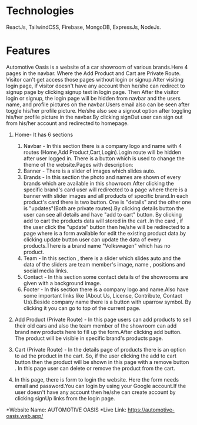 # Technologies
ReactJs, TailwindCSS, Firebase, MongoDB, ExpressJs, NodeJs.
# Features

Automotive Oasis is a website of a car showroom of various brands.Here 4 pages in the navbar. Where the Add Product and Cart are Private Route. Visitor can't get access those pages without login or signup.After visiting login page, if visitor doesn't have any account then he/she can redirect to signup page by clicking signup text in login page. Then After the visitor login or signup, the login page will be hidden from navbar and the users name, and profile pictures on the navbar.Users email also can be seen after toggle his/her profile picture. He/she also see a signout option after toggling his/her profile picture in the navbar.By clicking signOut user can sign out from his/her account and redirected to homepage.
  1. Home- It has 6 sections

     1. Navbar - In this section there is a company logo and name with 4 routes (Home,Add Product,Cart,Login).Login route will be hidden after user logged in. There is a button which is used to change the theme of the website.Pages with description: 
     2. Banner - There is a slider of images which slides auto.
     3. Brands - In this section the photo and names are shown of every brands which are available in this showroom.After clicking the specific brand's card user will redirected to a page where there is a banner with slider images and all products of specific brand.In each product's card there is two button. One is "details" and the other one is "updates"(Both are private routes).By clicking details button the user can see all details and have  "add to cart" button. By clicking add to cart the products data will stored in the cart .In the card , if the user click the "update" button then he/she will be redirected to a page where is a form available for edit the existing product data.by clicking update button user can update the data of every products.There is a brand name "Volkswagen" which has no product. 
     4. Team - In this section , there is a slider which slides auto and the data of the sliders are team member's image, name , positions and social media links.
     5. Contact - In this section some contact details of the showrooms are given with a background image.
     6. Footer - In this section there is a company logo and name.Also have some important links like (About Us, License, Contribute, Contact Us).Beside company name there is a button with uparrow symbol. By clicking it you can go to top of the current page.

  2. Add Product (Private Route) - In this page users can add products to sell their old cars and also the team member of the showroom can add brand new products here to fill up the form.After clicking add button. The product will be visible in specific brand's products page.

  3. Cart (Private Route) - In the details page of products there is an option to ad the product in the cart. So, if the user clicking the add to cart button then the product will be shown in this page with a remove button . In this page user can delete or remove the product from the cart.
  4. In this page, there is form to login the website. Here the form needs email and password.You can login by using your Google account.If the user doesn't have any account then he/she can create account by clicking signUp links from the login page.



*Website Name: AUTOMOTIVE OASIS
*Live Link:  https://automotive-oasis.web.app/
